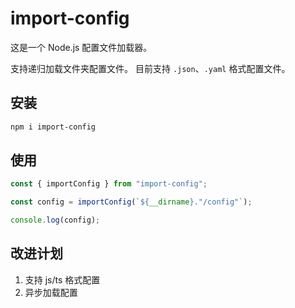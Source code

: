 # import-config

这是一个 Node.js 配置文件加载器。

支持递归加载文件夹配置文件。
目前支持 `.json`、`.yaml` 格式配置文件。

## 安装

```sh
npm i import-config
```

## 使用

```javascript
const { importConfig } from "import-config";

const config = importConfig(`${__dirname}."/config"`);

console.log(config);
```

## 改进计划

1. 支持 js/ts 格式配置
2. 异步加载配置
